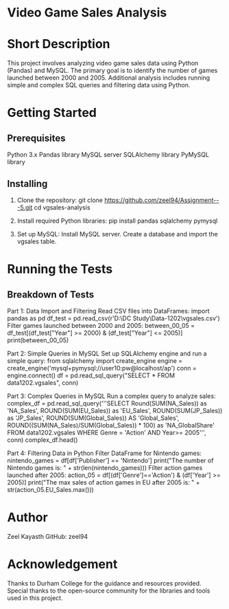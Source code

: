 # Video Game Sales Analysis

# Short Description
This project involves analyzing video game sales data using Python (Pandas) and MySQL. The primary goal is to identify the number of games launched between 2000 and 2005. Additional analysis includes running simple and complex SQL queries and filtering data using Python.

# Getting Started

## Prerequisites
Python 3.x
Pandas library
MySQL server
SQLAlchemy library
PyMySQL library


## Installing
1. Clone the repository:
git clone https://github.com/zeel94/Assignment---5.git
cd vgsales-analysis

2. Install required Python libraries:
pip install pandas sqlalchemy pymysql

3. Set up MySQL:
Install MySQL server.
Create a database and import the vgsales table.

# Running the Tests

## Breakdown of Tests
Part 1: Data Import and Filtering
Read CSV files into DataFrames:
import pandas as pd
df_test = pd.read_csv(r'D:\DC Study\Data-1202\vgsales.csv')
Filter games launched between 2000 and 2005:
between_00_05 = df_test[(df_test["Year"] >= 2000) & (df_test["Year"] <= 2005)]
print(between_00_05)

Part 2: Simple Queries in MySQL
Set up SQLAlchemy engine and run a simple query:
from sqlalchemy import create_engine
engine = create_engine('mysql+pymysql://user10:pw@localhost/ap')
conn = engine.connect()
df = pd.read_sql_query("SELECT * FROM data1202.vgsales", conn)

Part 3: Complex Queries in MySQL
Run a complex query to analyze sales:
complex_df = pd.read_sql_query('''SELECT
    Round(SUM(NA_Sales)) as 'NA_Sales',
    ROUND(SUM(EU_Sales)) as 'EU_Sales',
    ROUND(SUM(JP_Sales)) as 'JP_Sales',
    ROUND(SUM(Global_Sales)) AS 'Global_Sales',
    ROUND((SUM(NA_Sales)/SUM(Global_Sales)) * 100) as 'NA_GlobalShare'
    FROM data1202.vgsales
    WHERE Genre = 'Action' AND Year>= 2005''', conn)
complex_df.head()

Part 4: Filtering Data in Python
Filter DataFrame for Nintendo games:
nintendo_games = df[df['Publisher'] == 'Nintendo']
print("The number of Nintendo games is: " + str(len(nintendo_games)))
Filter action games launched after 2005:
action_05 = df[(df['Genre']=='Action') & (df['Year'] >= 2005)]
print("The max sales of action games in EU after 2005 is: " + str(action_05.EU_Sales.max()))

# Author
Zeel Kayasth
GitHub: zeel94

# Acknowledgement
Thanks to Durham College for the guidance and resources provided.
Special thanks to the open-source community for the libraries and tools used in this project.
